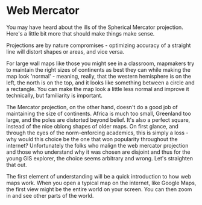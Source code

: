 # Web Mercator

You may have heard about the ills of the Spherical Mercator projection. Here's a little bit more that should make things make sense.

Projections are by nature compromises - optimizing accuracy of a straight line will distort shapes or areas, and vice versa.

For large wall maps like those you might see in a classroom, mapmakers try to maintain the right sizes of continents as best they can while making the map look 'normal' - meaning, really, that the western hemisphere is on the left, the north is on the top, and it looks like something between a circle and a rectangle. You can make the map look a little less normal and improve it technically, but familiarity is important.

The Mercator projection, on the other hand, doesn't do a good job of maintaining the size of continents. Africa is much too small, Greenland too large, and the poles are distorted beyond belief. It's also a perfect square, instead of the nice oblong shapes of older maps. On first glance, and through the eyes of the norm-enforcing academics, this is simply a loss - why would this choice be the one that won popularity throughout the internet? Unfortunately the folks who malign the web mercator projection and those who understand why it was chosen are disjoint and thus for the young GIS explorer, the choice seems arbitrary and wrong. Let's straighten that out.

The first element of understanding will be a quick introduction to how web maps work. When you open a typical map on the internet, like Google Maps, the first view might be the entire world on your screen. You can then zoom in and see other parts of the world.
